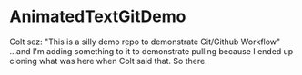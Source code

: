# AnimatedTextGitDemo
Colt sez: "This is a silly demo repo to demonstrate Git/Github Workflow"
...and I'm adding something to it to demonstrate pulling because I ended up cloning what was here when Colt said that. So there.
